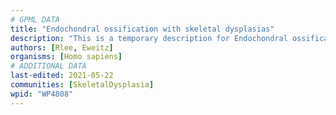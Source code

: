```yaml
---
# GPML DATA
title: "Endochondral ossification with skeletal dysplasias"
description: "This is a temporary description for Endochondral ossification with skeletal dysplasias"
authors: [Rlee, Eweitz]
organisms: [Homo sapiens]
# ADDITIONAL DATA
last-edited: 2021-05-22
communities: [SkeletalDysplasia]
wpid: "WP4808"
---
```

